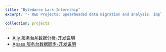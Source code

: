 ```yaml
---
title: "Bytedance Lark Internship"
excerpt: "- R&D Projects: Spearheaded data migration and analysis, implemented AI-driven sentiment analysis and risk warnings with JavaScript, and advanced automation for quality control and KPI reporting, boosting system stability and efficiency."

collection: projects
---
```


- [Aily 服务台AI数据分析-开发说明](https://xivlm3zj803.feishu.cn/wiki/FvFqw7W0IiVByJk6T74cUPfynGh)
- [Apass 服务台数据同步-开发说明](https://xivlm3zj803.feishu.cn/wiki/SySFwKTLbiYnRdkYOGHcijJdnC3)


